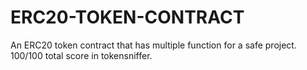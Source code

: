 # ERC20-TOKEN-CONTRACT
An ERC20 token contract that has multiple function for a safe project. 100/100 total score in tokensniffer.
